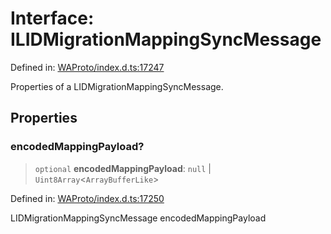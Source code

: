# Interface: ILIDMigrationMappingSyncMessage

Defined in: [WAProto/index.d.ts:17247](https://github.com/Fokusdotid/bail/blob/0fe6346a5ff68a74eb71890335c982b44e2da604/WAProto/index.d.ts#L17247)

Properties of a LIDMigrationMappingSyncMessage.

## Properties

### encodedMappingPayload?

> `optional` **encodedMappingPayload**: `null` \| `Uint8Array`\<`ArrayBufferLike`\>

Defined in: [WAProto/index.d.ts:17250](https://github.com/Fokusdotid/bail/blob/0fe6346a5ff68a74eb71890335c982b44e2da604/WAProto/index.d.ts#L17250)

LIDMigrationMappingSyncMessage encodedMappingPayload
